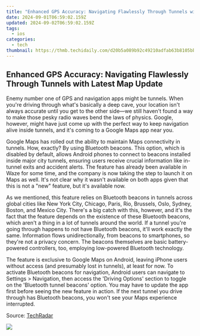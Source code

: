 ```yaml
---
title: "Enhanced GPS Accuracy: Navigating Flawlessly Through Tunnels with Latest Map Update"
date: 2024-09-01T06:59:02.159Z
updated: 2024-09-02T06:59:02.159Z
tags:
  - ios
categories:
  - tech
thumbnail: https://thmb.techidaily.com/d20b5a089b92c49210adfab63b8105bb804b83619237963976a41fdef49342b3.jpg
---
```


## Enhanced GPS Accuracy: Navigating Flawlessly Through Tunnels with Latest Map Update

Enemy number one of GPS and navigation apps might be tunnels. When you're driving through what's basically a deep cave, your location isn't always accurate until you get to the other side—we still haven't found a way to make those pesky radio waves bend the laws of physics. Google, however, might have just come up with the perfect way to keep navigation alive inside tunnels, and it's coming to a Google Maps app near you.

 Google Maps has rolled out the ability to maintain Maps connectivity in tunnels. How, exactly? By using Bluetooth beacons. This option, which is disabled by default, allows Android phones to connect to beacons installed inside major city tunnels, ensuring users receive crucial information like in-tunnel exits and accident alerts. The feature has already been available in Waze for some time, and the company is now taking the step to launch it on Maps as well. It's not clear why it wasn't available on both apps given that this is not a "new" feature, but it's available now.

 As we mentioned, this feature relies on Bluetooth beacons in tunnels across global cities like New York City, Chicago, Paris, Rio, Brussels, Oslo, Sydney, Boston, and Mexico City. There's a big catch with this, however, and it's the fact that the feature depends on the existence of these Bluetooth beacons, which aren't a thing in a lot of tunnels around the world. If a tunnel you're going through happens to not have Bluetooth beacons, it'll work exactly the same. Information flows unidirectionally, from beacons to smartphones, so they're not a privacy concern. The beacons themselves are basic battery-powered controllers, too, employing low-powered Bluetooth technology.

 The feature is exclusive to Google Maps on Android, leaving iPhone users without access (and presumably lost in tunnels), at least for now. To activate Bluetooth beacons for navigation, Android users can navigate to Settings > Navigation, then access the 'Driving Options' section to toggle on the 'Bluetooth tunnel beacons' option. You may have to update the app first before seeing the new feature in action. If the next tunnel you drive through has Bluetooth beacons, you won't see your Maps experience interrupted.

 Source: [TechRadar](https://www.techradar.com/computing/websites-apps/google-maps-for-android-now-works-inside-tunnels-heres-how-to-enable-it)

<ins class="adsbygoogle"
     style="display:block"
     data-ad-format="autorelaxed"
     data-ad-client="ca-pub-7571918770474297"
     data-ad-slot="1223367746"></ins>



<ins class="adsbygoogle"
     style="display:block"
     data-ad-client="ca-pub-7571918770474297"
     data-ad-slot="8358498916"
     data-ad-format="auto"
     data-full-width-responsive="true"></ins>



<!-- affiliate ads begin -->
<a href="https://estore.winxdvd.com/order/checkout.php?PRODS=12653808&QTY=1&AFFILIATE=108875&CART=1"><img src="https://www.winxdvd.com/affiliate/new-banner/wt-500x500.jpg" border="0"></a>
<!-- affiliate ads end -->